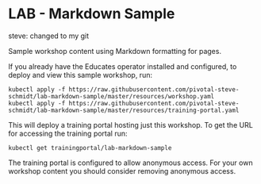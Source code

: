 LAB - Markdown Sample
=====================

steve: changed to my git

Sample workshop content using Markdown formatting for pages.

If you already have the Educates operator installed and configured, to
deploy and view this sample workshop, run:

```
kubectl apply -f https://raw.githubusercontent.com/pivotal-steve-schmidt/lab-markdown-sample/master/resources/workshop.yaml
kubectl apply -f https://raw.githubusercontent.com/pivotal-steve-schmidt/lab-markdown-sample/master/resources/training-portal.yaml
```

This will deploy a training portal hosting just this workshop. To get the
URL for accessing the training portal run:

```
kubectl get trainingportal/lab-markdown-sample
```

The training portal is configured to allow anonymous access. For your own
workshop content you should consider removing anonymous access.

